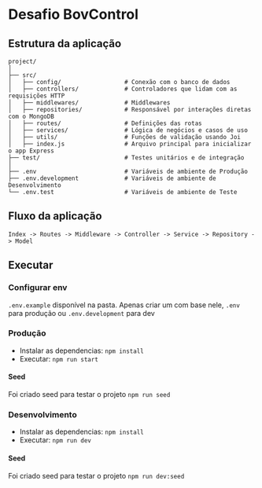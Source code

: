 # Desafio BovControl

## Estrutura da aplicação

```text
project/
│
├── src/
│   ├── config/                  # Conexão com o banco de dados
│   ├── controllers/             # Controladores que lidam com as requisições HTTP
│   ├── middlewares/             # Middlewares
│   ├── repositories/            # Responsável por interações diretas com o MongoDB
│   ├── routes/                  # Definições das rotas
│   ├── services/                # Lógica de negócios e casos de uso
│   ├── utils/                   # Funções de validação usando Joi
│   ├── index.js                 # Arquivo principal para inicializar o app Express
├── test/                        # Testes unitários e de integração
│
├── .env                         # Variáveis de ambiente de Produção
├── .env.development             # Variáveis de ambiente de Desenvolvimento
└── .env.test                    # Variáveis de ambiente de Teste
```

## Fluxo da aplicação

```text
Index -> Routes -> Middleware -> Controller -> Service -> Repository -> Model
```



## Executar

### Configurar env
`.env.example` disponível na pasta. Apenas criar um com base nele, `.env` para produção ou `.env.development` para dev

### Produção

- Instalar as dependencias: `npm install`
- Executar: `npm run start`

#### Seed

Foi criado seed para testar o projeto `npm run seed`

### Desenvolvimento

- Instalar as dependencias: `npm install`
- Executar: `npm run dev`

#### Seed

Foi criado seed para testar o projeto `npm run dev:seed`